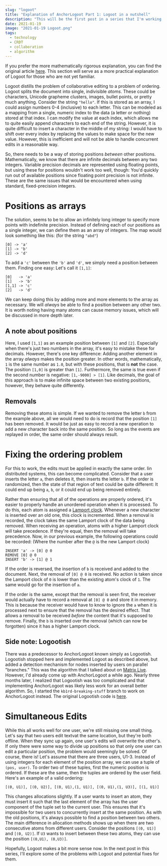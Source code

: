 ```yaml
---
slug: "logoot"
title: "Explanation of AnchorLogoot Part 1: Logoot in a nutshell"
description: "This will be the first post in a series that I'm working on about the CRDT algorithm that I developed known as AnchorLogoot. As a derivative of Logoot, it's easiest to understand Logoot before trying to understand my algorithm. I found the Logoot paper to be a bit on the technical side, so this is explanation will hopefully be a bit more user-friendly."
date: 2021-01-19
image: "2021-01-19 Logoot.png"
tags:
  - technology
  - CRDT
  - collaboration
  - algorithm
---
```


If you prefer the more mathematically rigorous explanation, you can find the original article
[here](https://hal.inria.fr/inria-00432368/document/). This section will serve as a more practical explanation of Logoot for
those who are not yet familiar.

Logoot distills the problem of collaborative editing to a problem of ordering. Logoot splits the document into single,
indivisible *atoms*. These could be characters, Unicode grapheme clusters, images, bullet points, or pretty much
anything. Consider the string `"hello"`. If this is stored as an array, I could assign numbers 0-4 (inclusive) to each
letter. This can be modeled as a mapping from a single, numeric index to the data (a letter or nothing) stored at that
index. I can modify the value at each index, which allows me to quite easily append characters to each end of the
string. However, it is quite difficult to insert a character in the middle of my string: I would have to shift over
every index by replacing the values to make space for the new value. However, this is inefficient and will not be able
to handle concurrent edits in a reasonable way.

So, there needs to be a way of storing positions *between* other positions. Mathematically, we know that there are
infinite decimals between any two integers. Variable precision decimals are represented using floating points, but using
these for positions wouldn't work too well, though: You'd quickly run out of available positions since floating point
precision is not infinite. These are the same issues that would be encountered when using standard, fixed-precision
integers.

# Positions as arrays

The solution, seems to be to allow an infinitely long integer to specify more points with indefinite precision. Instead
of defining each of our positions as a single integer, we can define them as an array of integers. The map would look
something like this: (for the string `"abd"`)

```
[0] -> 'a'
[1] -> 'b'
[2] -> 'd'
```

To add a `'c'` between the `'b'` and `'d'`, we simply need a position between them. Finding one easy: Let's call it
`[1,1]`:

```
[0]   -> 'a'
[1]   -> 'b'
[1,1] -> 'c'
[2]   -> 'd'
```

We can keep doing this by adding more and more elements to the array as necessary. We will *always* be able to find
a position between any other two. It is worth noting having many atoms can cause memory issues, which will be discussed
in more depth later.

## A note about positions

Here, I used `[1,1]` as an example position between `[1]` and `[2]`. Especially when there's just two numbers in the
array, it's easy to mistake these for decimals. However, there's one key difference: Adding another element in the array
*always* makes the position greater. In other words, mathematically, `1` is the same number as `1.0`, but with these
positions, that is **not** the case. The position `[1,0]` is greater than `[1]`. Furthermore, the same is true even if
the second number is negative: `[1,-9000] > [1]`. Like decimals, the goal of this approach is to make infinite space
between two existing positions, however, they behave quite differently.

## Removals

Removing these atoms is simple. If we wanted to remove the letter `b` from the example above, all we would need to do is
record that the position `[1]` has been removed. It would be just as easy to record a new operation to add a new
character back into the same position. So long as the events are replayed in order, the same order should always result.

# Fixing the ordering problem

For this to work, the edits must be applied in exactly the same order. Iin distributed systems, this can become
complicated. Consider that a user inserts the letter `a`, then deletes it, then inserts the letter `b`. If the order is
randomized, then the state of that region of text could be quite different: It could end up being `a`, `b`, or it could
end up being removed entirely.

Rather than ensuring that all of the operations are properly ordered, it's easier to properly handle an unordered
operation when it is processed. To do this, each atom is assigned a [Lamport clock](https://en.wikipedia.org/wiki/Lamport_timestamp).
Whenever a new character is inserted over an old one, this clock is incremented. When a removal is recorded, the clock
takes the same Lamport clock of the data being removed. When receiving an operation, atoms with a higher Lamport clock
will take precedence. If they're equal, then the removal will take precedence. Now, in our previous example, the
following operations could be recorded: (Where the number after the `@` is the new Lamport clock)

```
INSERT 'a' -> [0] @ 0
REMOVE [0] @ 0
INSERT 'b' -> [1] @ 1
```

If the order is reversed, the insertion of `b` is received and added to the document. Next, the removal of `[0] @ 0` is
received. No action is taken since the Lamport clock of `0` is lower than the existing atom's clock of `1`. The same would go for the insertion of `a`.

If the order is the same, except that the removal is seen first, the receiver would actually have to record a removal at
`[0] @ 0` and store it in memory. This is because the receiver would have to know to ignore the `a` when it is processed
next to ensure that the removal has the desired effect. That allows a removal to be received *before* the content that
it's supposed to remove. Finally, the `b` is inserted over the removal (which can now be forgotten) since it has a
higher Lamport clock.

## Side note: Logootish

There was a predecessor to AnchorLogoot known simply as Logootish. Logootish stopped here and implemented Logoot as
described above, but added a detection mechanism for nodes inserted by users on parallel "branches." This was the
algorithm that I talked about on [Matrix Live](https://matrix.org/blog/2020/02/21/this-week-in-matrix-2020-02-21#matrix-live-).
However, I'd already come up with AnchorLogoot a while ago. Nearly three months later, I realized that Logootish was too
complicated and that implementing AnchorLogoot was likely less work for an overall better algorithm. So, I started the
`kb1rd-breaking-stuff` branch to work on AnchorLogoot instead. The original Logootish code is
[here](https://github.com/anchor-logoot/logootish-js/tree/68e04b8dfaa3868fb94cb3f674fc0d95b4aa42a5).

# Simultaneous Edits

While this all works well for one user, we're still missing one small thing. Let's say that two users edit textvat the
same location, but they're both offline. When they sync up again, one user's edits will overwrite the other's. If only
there were some way to divide up positions so that only one user can edit a particular position, the problem would
seemingly be solved. Of course, there is! Let's assume that there are three users, U1-3. Instead of using integers for
each element of the position array, we can use a tuple of `(pos, user)`. To order two of these tuples, first the numeric
position is ordered. If these are the same, then the tuples are ordered by the user field. Here's an example of a valid
ordering:

```
[(0, U1)], [(0, U2)], [(0, U1),(1, U1)], [(0, U1),(1, U3)], [(1, U1)]
```

This changes allocations slightly. If a user wants to insert an atom, they must insert it such that the last element of
the array has the user component of the tuple set to the current user. This ensures that it's impossible for two users
to concurrently insert at the same position. As with the old positions, it's always possible to find a position between
two others. The main difference in allocation methods shows up when there are two consecutive atoms from different
users. Consider the positions `[(0, U1)]` and `[(0, U2)]`. If `U3` wants to insert between these two atoms, they can use
the position `[(0,U1), (0,U3)]`.

Hopefully, Logoot makes a bit more sense now. In the next post in this series, I'll explore some of the problems with
Logoot and potential fixes for them.

